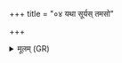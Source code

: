 +++
title = "०४ यथा सूर्यस् तमसो"

+++
<details><summary>मूलम् (GR)</summary>

यथा सूर्यस् तमसो मुच्यते परि  
रात्रिं जहात्य् उषसश् च केतून् ।  
एवाहं सर्वं दुर्भूतं  
हस्तीव रजो दुरितं जहामि ॥
</details>